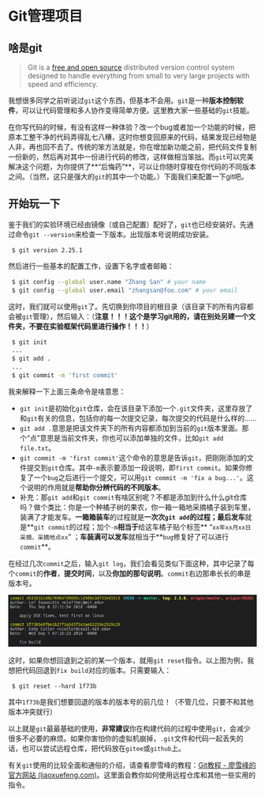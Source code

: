 # Git管理项目

## **啥是git**

> Git is a [free and open source](https://git-scm.com/about/free-and-open-source) distributed version control system designed to handle everything from small to very large projects with speed and efficiency.

我想很多同学之前听说过`git`这个东西，但基本不会用。`git`是一种**版本控制软件**，可以让代码管理和多人协作变得简单方便。这里教大家一些基础的`git`技能。

在你写代码的时候，有没有这样一种体验？改一个bug或者加一个功能的时候，把原本工整干净的代码弄得乱七八糟，这时你想变回原来的代码，结果发现已经物是人非，再也回不去了。传统的笨方法就是，你在增加新功能之前，把代码文件复制一份新的，然后再对其中一份进行代码的修改，这样做相当笨拙。而`git`可以完美解决这个问题，为你提供了**“后悔药”**，可以让你随时穿梭在你代码的不同版本之间。（当然，这只是强大的`git`的其中一个功能。）下面我们来配置一下git吧。

## **开始玩一下**

鉴于我们的实验环境已经由镜像（或自己配置）配好了，`git`也已经安装好。先通过命令`git --version`来检查一下版本。出现版本号说明成功安装。

```shell
 $ git version 2.25.1
```

然后进行一些基本的配置工作，设置下名字或者邮箱：

```bash
 $ git config --global user.name "Zhang San" # your name 
 $ git config --global user.email "zhangsan@foo.com" # your email
```

这时，我们就可以使用`git`了。先切换到你项目的根目录（该目录下的所有内容都会被`git`管理），然后输入：（**注意！！！这个是学习git用的，请在别处另建一个文件夹，不要在实验框架代码里进行操作！！！**）

```bash
 $ git init 
 ... 
 $ git add . 
 ... 
 $ git commit -m 'first commit'
```

我来解释一下上面三条命令是啥意思：

* `git init`是初始化`git`仓库，会在该目录下添加一个`.git`文件夹，这里存放了和`git`有关的信息，包括你的每一次提交记录，每次提交的代码是什么样的......
* `git add .`意思是把该文件夹下的所有内容都添加到当前的`git`版本里面。那个“点”意思是当前文件夹，你也可以添加单独的文件，比如`git add file.txt`。
* `git commit -m 'first commit'`这个命令的意思是告诉`git`，把刚刚添加的文件提交到`git`仓库。其中`-m`表示要添加一段说明，即`first commit`。如果你修复了一个`bug`之后进行一个提交，可以用`git commit -m 'fix a bug...'`。这个说明的作用就是**帮助你分辨代码的不同版本**。
* 补充：那`git add`和`git commit`有啥区别呢？不都是添加到什么什么git仓库吗？做个类比：你是一个种橘子树的果农，你一箱一箱地采摘橘子装到车里，装满了才能发车。**一箱箱装车**的过程就是**一次次`git add`的过程；最后发车**就是**`git commit`的过程；加个`-m`**相当于**给这车橘子贴个标签** “`xx年xx月xx日采摘，采摘地点xx`” ；**车装满可以发车**就相当于**`bug`修复好了可以进行`commit`**。

在经过几次`commit`之后，输入`git log`，我们会看见类似下面这种，其中记录了每个`commit`的**作者**，**提交时间**，以及**你加的那句说明**。`commit`右边那串长长的串是版本号。

![](../../.gitbook/assets/image3.png)

这时，如果你想回退到之前的某一个版本，就用`git reset`指令。以上图为例，我想把代码回退到`fix build`对应的版本。只需要输入：

```git
 $ git reset --hard 1f73b
```

其中`1f73b`是我们想要回退的版本的版本号的前几位！（不管几位，只要不和其他版本冲突就行）

以上就是`git`最最基础的使用，**非常建议**你在构建代码的过程中使用`git`，会减少很多不必要的麻烦。如果你害怕你的虚拟机崩掉，`.git`文件和代码一起丢失的话，也可以尝试远程仓库，把代码放在`gitee`或`github`上。

有关`git`使用的比较全面和通俗的介绍，请查看廖雪峰的教程：[Git教程 - 廖雪峰的官方网站 (liaoxuefeng.com)](https://www.liaoxuefeng.com/wiki/896043488029600)。这里面会教你如何使用远程仓库和其他一些实用的指令。
